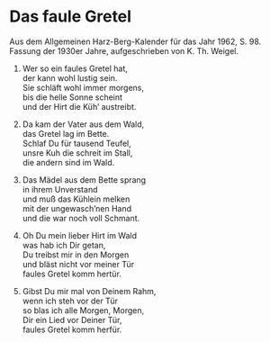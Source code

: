 # Das faule Gretel

Aus dem Allgemeinen Harz-Berg-Kalender für das Jahr 1962, S. 98. Fassung der 1930er Jahre, aufgeschrieben von K. Th. Weigel.

1. Wer so ein faules Gretel hat,  
der kann wohl lustig sein.  
Sie schläft wohl immer morgens,  
bis die helle Sonne scheint  
und der Hirt die Küh’ austreibt.

2. Da kam der Vater aus dem Wald,  
das Gretel lag im Bette.  
Schlaf Du für tausend Teufel,  
unsre Kuh die schreit im Stall,  
die andern sind im Wald.

3. Das Mädel aus dem Bette sprang  
in ihrem Unverstand  
und muß das Kühlein melken  
mit der ungewasch’nen Hand  
und die war noch voll Schmant.

4. Oh Du mein lieber Hirt im Wald  
was hab ich Dir getan,  
Du treibst mir in den Morgen  
und bläst nicht vor meiner Tür  
faules Gretel komm hertür.

5. Gibst Du mir mal von Deinem Rahm,  
wenn ich steh vor der Tür  
so blas ich alle Morgen, Morgen,  
Dir ein Lied vor Deiner Tür,  
faules Gretel komm herfür.
